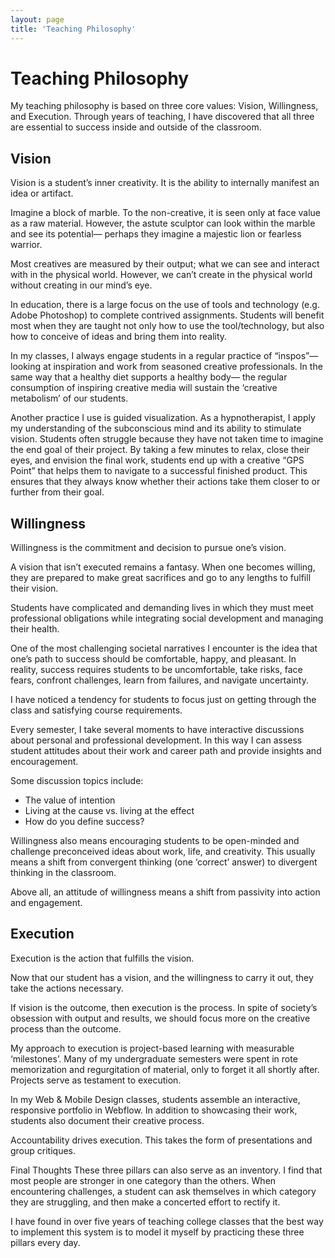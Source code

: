 ```yaml
---
layout: page
title: 'Teaching Philosophy'
---
```


<h1 class="display-1 main-heading mb-4" id="">Teaching Philosophy</h1>

My teaching philosophy is based on three core values: Vision, Willingness, and Execution. Through years of teaching, I have discovered that all three are essential to success inside and outside of the classroom.

## Vision
Vision is a student’s inner creativity. It is the ability to internally manifest an idea or artifact.

Imagine a block of marble. To the non-creative, it is seen only at face value as a raw material. However, the astute sculptor can look within the marble and see its potential— perhaps they imagine a majestic lion or fearless warrior.

Most creatives are measured by their output; what we can see and interact with in the physical world. However, we can’t create in the physical world without creating in our mind’s eye.

In education, there is a large focus on the use of tools and technology (e.g. Adobe Photoshop) to complete contrived assignments. Students will benefit most when they are taught not only how to use the tool/technology, but also how to conceive of ideas and bring them into reality.

In my classes, I always engage students in a regular practice of “inspos”— looking at inspiration and work from seasoned creative professionals. In the same way that a healthy diet supports a healthy body— the regular consumption of inspiring creative media will sustain the ‘creative metabolism’ of our students.

Another practice I use is guided visualization. As a hypnotherapist, I apply my understanding of the subconscious mind and its ability to stimulate vision. Students often struggle because they have not taken time to imagine the end goal of their project. By taking a few minutes to relax, close their eyes, and envision the final work, students end up with a creative “GPS Point” that helps them to navigate to a successful finished product. This ensures that they always know whether their actions take them closer to or further from their goal.

## Willingness
Willingness is the commitment and decision to pursue one’s vision.

A vision that isn’t executed remains a fantasy. When one becomes willing, they are prepared to make great sacrifices and go to any lengths to fulfill their vision.

Students have complicated and demanding lives in which they must meet professional obligations while integrating social development and managing their health.

One of the most challenging societal narratives I encounter is the idea that one’s path to success should be comfortable, happy, and pleasant. In reality, success requires students to be uncomfortable, take risks, face fears, confront challenges, learn from failures, and navigate uncertainty.

I have noticed a tendency for students to focus just on getting through the class and satisfying course requirements.

Every semester, I take several moments to have interactive discussions about personal and professional development. In this way I can assess student attitudes about their work and career path and provide insights and encouragement.

Some discussion topics include:
 - The value of intention
 - Living at the cause vs. living at the effect
 - How do you define success?

Willingness also means encouraging students to be open-minded and challenge preconceived ideas about work, life, and creativity. This usually means a shift from convergent thinking (one ‘correct’ answer) to divergent thinking in the classroom.

Above all, an attitude of willingness means a shift from passivity into action and engagement.

## Execution
Execution is the action that fulfills the vision.

Now that our student has a vision, and the willingness to carry it out, they take the actions necessary.

If vision is the outcome, then execution is the process. In spite of society’s obsession with output and results, we should focus more on the creative process than the outcome.

My approach to execution is project-based learning with measurable ‘milestones’. Many of my undergraduate semesters were spent in rote memorization and regurgitation of material, only to forget it all shortly after. Projects serve as testament to execution.

In my Web & Mobile Design classes, students assemble an interactive, responsive portfolio in Webflow. In addition to showcasing their work, students also document their creative process.

Accountability drives execution. This takes the form of presentations and group critiques.

Final Thoughts
These three pillars can also serve as an inventory. I find that most people are stronger in one category than the others. When encountering challenges, a student can ask themselves in which category they are struggling, and then make a concerted effort to rectify it.

I have found in over five years of teaching college classes that the best way to implement this system is to model it myself by practicing these three pillars every day.

